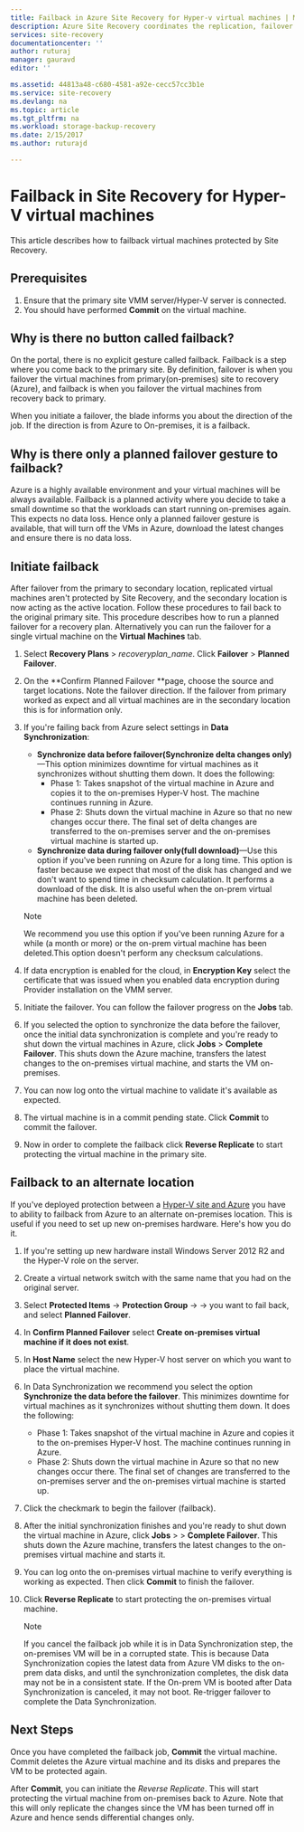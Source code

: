 ```yaml
---
title: Failback in Azure Site Recovery for Hyper-v virtual machines | Microsoft Docs
description: Azure Site Recovery coordinates the replication, failover and recovery of virtual machines and physical servers. Learn about failback from Azure to on-premises datacenter.
services: site-recovery
documentationcenter: ''
author: ruturaj
manager: gauravd
editor: ''

ms.assetid: 44813a48-c680-4581-a92e-cecc57cc3b1e
ms.service: site-recovery
ms.devlang: na
ms.topic: article
ms.tgt_pltfrm: na
ms.workload: storage-backup-recovery
ms.date: 2/15/2017
ms.author: ruturajd

---
```

# Failback in Site Recovery for Hyper-V virtual machines
This article describes how to failback virtual machines protected by Site Recovery. 

## Prerequisites
1. Ensure that the primary site VMM server/Hyper-V server is connected.
2. You should have performed **Commit** on the virtual machine.

## Why is there no button called failback?
On the portal, there is no explicit gesture called failback. Failback is a step where you come back to the primary site. By definition, failover is when you failover the virtual machines from primary(on-premises) site to recovery (Azure), and failback is when you failover the virtual machines from recovery back to primary.

When you initiate a failover, the blade informs you about the direction of the job. If the direction is from Azure to On-premises, it is a failback.

## Why is there only a planned failover gesture to failback?
Azure is a highly available environment and your virtual machines will be always available. Failback is a planned activity where you decide to take a small downtime so that the workloads can start running on-premises again. This expects no data loss. Hence only a planned failover gesture is available, that will turn off the VMs in Azure, download the latest changes and ensure there is no data loss.

## Initiate failback
After failover from the primary to secondary location, replicated virtual machines aren't protected by Site Recovery, and the secondary location is now acting as the active location. Follow these procedures to fail back to the original primary site. This procedure describes how to run a planned failover for a recovery plan. Alternatively you can run the failover for a single virtual machine on the **Virtual Machines** tab.

1. Select **Recovery Plans** > *recoveryplan_name*. Click **Failover** > **Planned Failover**.
2. On the **Confirm Planned Failover **page, choose the source and target locations. Note the failover direction. If the failover from primary worked as expect and all virtual machines are in the secondary location this is for information only.
3. If you're failing back from Azure select settings in **Data Synchronization**:

   * **Synchronize data before failover(Synchronize delta changes only)**—This option minimizes downtime for virtual machines as it synchronizes without shutting them down. It does the following:
     * Phase 1: Takes snapshot of the virtual machine in Azure and copies it to the on-premises Hyper-V host. The machine continues running in Azure.
     * Phase 2: Shuts down the virtual machine in Azure so that no new changes occur there. The final set of delta changes are transferred to the on-premises server and the on-premises virtual machine is started up.

    - **Synchronize data during failover only(full download)**—Use this option if you've been running on Azure for a long time. This option is faster because we expect that most of the disk has changed and we don't want to spend time in checksum calculation. It performs a download of the disk. It is also useful when the on-prem virtual machine has been deleted.

	>[!NOTE] 
	>We recommend you use this option if you've been running Azure for a while (a month or more) or the on-prem virtual machine has been deleted.This option doesn't perform any checksum calculations.
	>
	>




4. If data encryption is enabled for the cloud, in **Encryption Key** select the certificate that was issued when you enabled data encryption during Provider installation on the VMM server.
5. Initiate the failover. You can follow the failover progress on the **Jobs** tab.
6. If you selected the option to synchronize the data before the failover, once the initial data synchronization is complete and you're ready to shut down the virtual machines in Azure, click **Jobs** > <planned failover job name> **Complete Failover**. This shuts down the Azure machine, transfers the latest changes to the on-premises virtual machine, and starts the VM on-premises.
7. You can now log onto the virtual machine to validate it's available as expected.
8. The virtual machine is in a commit pending state. Click **Commit** to commit the failover.
9. Now in order to complete the failback click **Reverse Replicate** to start protecting the virtual machine in the primary site.

## Failback to an alternate location
If you've deployed protection between a [Hyper-V site and Azure](site-recovery-hyper-v-site-to-azure.md) you have to ability to failback from Azure to an alternate on-premises location. This is useful if you need to set up new on-premises hardware. Here's how you do it.

1. If you're setting up new hardware install Windows Server 2012 R2 and the Hyper-V role on the server.
2. Create a virtual network switch with the same name that you had on the original server.
3. Select **Protected Items** -> **Protection Group** -> <ProtectionGroupName> -> <VirtualMachineName> you want to fail back, and select **Planned Failover**.
4. In **Confirm Planned Failover** select **Create on-premises virtual machine if it does not exist**.
5. In **Host Name** select the new Hyper-V host server on which you want to place the virtual machine.
6. In Data Synchronization we recommend you select  the option **Synchronize the data before the failover**. This minimizes downtime for virtual machines as it synchronizes without shutting them down. It does the following:

   * Phase 1: Takes snapshot of the virtual machine in Azure and copies it to the on-premises Hyper-V host. The machine continues running in Azure.
   * Phase 2: Shuts down the virtual machine in Azure so that no new changes occur there. The final set of changes are transferred to the on-premises server and the on-premises virtual machine is started up.
7. Click the checkmark to begin the failover (failback).
8. After the initial synchronization finishes and you're ready to shut down the virtual machine in Azure, click **Jobs** > <planned failover job> > **Complete Failover**. This shuts down the Azure machine, transfers the latest changes to the on-premises virtual machine and starts it.
9. You can log onto the on-premises virtual machine to verify everything is working as expected. Then click **Commit** to finish the failover.
10. Click **Reverse Replicate** to start protecting the on-premises virtual machine.

    > [!NOTE]
    > If you cancel the failback job while it is in Data Synchronization step, the on-premises VM will be in a corrupted state. This is because Data Synchronization copies the latest data from Azure VM disks to the on-prem data disks, and until the synchronization completes, the disk data may not be in a consistent state. If the On-prem VM is booted after Data Synchronization is canceled, it may not boot. Re-trigger failover to complete the Data Synchronization.
    >
    >



## Next Steps

Once you have completed the failback job, **Commit** the virtual machine. Commit deletes the Azure virtual machine and its disks and prepares the VM to be protected again.

After **Commit**, you can initiate the *Reverse Replicate*. This will start protecting the virtual machine from on-premises back to Azure. Note that this will only replicate the changes since the VM has been turned off in Azure and hence sends differential changes only.


